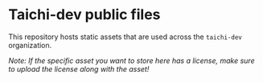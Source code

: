 # Taichi-dev public files

This repository hosts static assets that are used across the `taichi-dev` organization.

_Note: If the specific asset you want to store here has a license, make sure to upload
the license along with the asset!_
